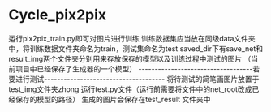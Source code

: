 # Cycle_pix2pix
运行pix2pix_train.py即可对图片进行训练
训练数据集应当放在同级data文件夹中，将训练数据文件夹命名为train，测试集命名为test
saved_dir下有save_net和result_img两个文件夹分别用来存放保存的模型以及训练过程中测试的图片
（当前项目中已经保存了生成器的一个模型）
-----------------------------------若要进行测试-------------------------------------
将待测试的简笔画图片放置于test_img文件夹zhong
运行test.py文件（运行前需要将文件中的net_root改成已经保存的模型的路径）
生成的图片会保存在test_result 文件夹中
